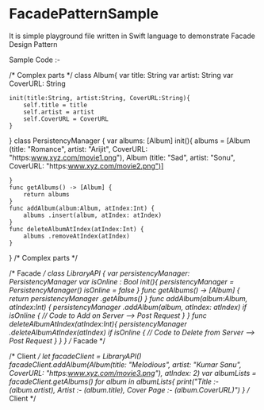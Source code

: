 # FacadePatternSample
It is simple playground file written in Swift language to demonstrate Facade Design Pattern


Sample Code :-

/* Complex parts */
class Album{
    var title: String
    var artist:  String
    var CoverURL: String
    
    init(title:String, artist:String, CoverURL:String){
        self.title = title
        self.artist = artist
        self.CoverURL = CoverURL
    }
}
class PersistencyManager {
    var albums: [Album]
    init(){
        albums = [Album (title: "Romance", artist: "Arijit", CoverURL: "https:www.xyz.com/movie1.png"),
                  Album (title: "Sad", artist: "Sonu", CoverURL: "https:www.xyz.com/movie2.png")]
        
    }
    func getAlbums() -> [Album] {
        return albums
    }
    func addAlbum(album:Album, atIndex:Int) {
        albums .insert(album, atIndex: atIndex)
    }
    func deleteAlbumAtIndex(atIndex:Int) {
        albums .removeAtIndex(atIndex)
    }
}
/* Complex parts */

/* Facade */
class LibraryAPI {
    var persistencyManager: PersistencyManager
    var isOnline : Bool
    init(){
        persistencyManager = PersistencyManager()
        isOnline = false
    }
    func getAlbums() -> [Album] {
        return persistencyManager .getAlbums()
    }
    func addAlbum(album:Album, atIndex:Int)  {
        persistencyManager .addAlbum(album, atIndex: atIndex)
        if isOnline {
            // Code to Add on Server --> Post Request
        }
    }
    func deleteAlbumAtIndex(atIndex:Int){
        persistencyManager .deleteAlbumAtIndex(atIndex)
        if isOnline {
            // Code to Delete from Server --> Post Request
        }
    }
}
/* Facade */

/* Client */
let facadeClient = LibraryAPI()
facadeClient.addAlbum(Album(title: "Melodious", artist: "Kumar Sanu", CoverURL: "https:www.xyz.com/movie3.png"), atIndex: 2)
var albumLists = facadeClient.getAlbums()
for album in albumLists{
    print("Title :- \(album.artist), Artist :- \(album.title), Cover Page :- \(album.CoverURL)")
}
/* Client */